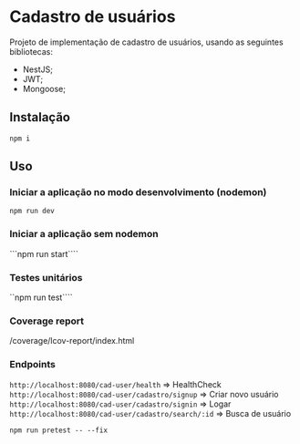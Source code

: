 # Cadastro de usuários
Projeto de implementação de cadastro de usuários, usando as seguintes bibliotecas:
- NestJS;
- JWT;
- Mongoose;
## Instalação
```npm i```
## Uso

### Iniciar a aplicação no modo desenvolvimento (nodemon)
```npm run dev```

### Iniciar a aplicação sem nodemon
```npm run start````

### Testes unitários
``npm run test````

### Coverage report
/coverage/lcov-report/index.html

### Endpoints

```http://localhost:8080/cad-user/health``` => HealthCheck
```http://localhost:8080/cad-user/cadastro/signup``` => Criar novo usuário
```http://localhost:8080/cad-user/cadastro/signin``` => Logar
```http://localhost:8080/cad-user/cadastro/search/:id``` => Busca de usuário

```npm run pretest -- --fix```
